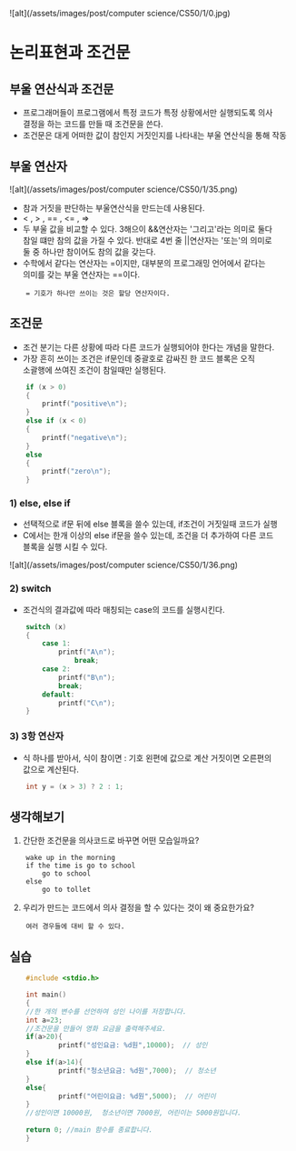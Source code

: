 ![alt](/assets/images/post/computer science/CS50/1/0.jpg)

논리표현과 조건문
=================

## 부울 연산식과 조건문

* 프로그래머들이 프로그램에서 특정 코드가 특정 상황에서만 실행되도록 의사  
  결정을 하는 코드를 만들 때 조건문을 쓴다.
* 조건문은 대게 어떠한 값이 참인지 거짓인지를 나타내는 부울 연산식을 통해 작동

## 부울 연산자

![alt](/assets/images/post/computer science/CS50/1/35.png)

* 참과 거짓을 판단하는 부울연산식을 만드는데 사용된다.
* < , > , == , <= , =>
* 두 부울 값을 비교할 수 있다. 3해으이 &&연산자는 '그리고'라는 의미로 둘다  
  참일 떄만 참의 값을 가질 수 있다. 반대로 4번 줄 ||연산자는 '또는'의 의미로  
  둘 중 하나만 참이어도 참의 값을 갖는다.
* 수학에서 같다는 연산자는 =이지만, 대부분의 프로그래밍 언어에서 같다는   
  의미를 갖는 부울 연산자는 ==이다.

```
    = 기호가 하나만 쓰이는 것은 할당 연산자이다.
```

## 조건문

* 조건 분기는 다른 상황에 따라 다른 코드가 실행되어야 한다는 개념을 말한다.
* 가장 흔히 쓰이는 조건은 if문인데 중괄호로 감싸진 한 코드 블록은 오직  
  소괄행에 쓰여진 조건이 참일때만 실행된다.

```c
    if (x > 0)
    {
        printf("positive\n");
    }
    else if (x < 0)
    {
        printf("negative\n");
    }
    else
    {
        printf("zero\n");
    }
```

### 1) else, else if

* 선택적으로 if문 뒤에 else 블록을 쓸수 있는데, if조건이 거짓일때 코드가 실행
* C에서는 한개 이상의 else if문을 쓸수 있는데, 조건을 더 추가하여 다른 코드  
  블록을 실행 시킬 수 있다.

![alt](/assets/images/post/computer science/CS50/1/36.png)

### 2) switch

* 조건식의 결과값에 따라 매칭되는 case의 코드를 실행시킨다.

```c
    switch (x)
    {
        case 1:
            printf("A\n");
                break;
        case 2:
            printf("B\n");
            break;
        default:
            printf("C\n");	
    }
```

### 3) 3항 연산자

* 식 하나를 받아서, 식이 참이면 : 기호 왼편에 값으로 계산 거짓이면 오른편의  
  값으로 계산된다.

```c
    int y = (x > 3) ? 2 : 1;
```

## 생각해보기

1. 간단한 조건문을 의사코드로 바꾸면 어떤 모습일까요?

```
    wake up in the morning
    if the time is go to school
        go to school
    else 
        go to tollet
```

2. 우리가 만드는 코드에서 의사 결정을 할 수 있다는 것이 왜 중요한가요?

```
    여러 경우들에 대비 할 수 있다.
```

## 실습

```c
    #include <stdio.h> 

    int main() 
    {
    //한 개의 변수를 선언하여 성인 나이를 저장합니다.
    int a=23;
    //조건문을 만들어 영화 요금을 출력해주세요.
    if(a>20){
            printf("성인요금: %d원",10000);	// 성인
    }
    else if(a>14){
            printf("청소년요금: %d원",7000);	// 청소년
    }
    else{
            printf("어린이요금: %d원",5000);	// 어린이
    }
    //성인이면 10000원,  청소년이면 7000원, 어린이는 5000원입니다.
    
    return 0; //main 함수를 종료합니다.
    }
```